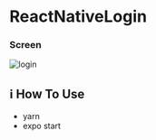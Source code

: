 # ReactNativeLogin

### Screen

![login](https://user-images.githubusercontent.com/49764151/81417061-fe522a00-9120-11ea-8146-82dd8b8f31f5.png)


## :information_source: How To Use

- yarn 
- expo start
